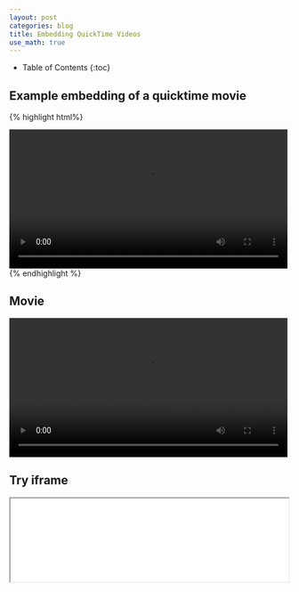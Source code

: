 ```yaml
---
layout: post
categories: blog
title: Embedding QuickTime Videos
use_math: true
---
```


* Table of Contents
{:toc}


## Example embedding of a quicktime movie

{% highlight html%}
<div>
<video controls preload width=500>
<source src="{{ site.url }}/movies/disk.mov" type="video/quicktime">
</video>
</div>
{% endhighlight %}

## Movie

<html>
<video controls preload width=500 markdown="0">
<source src="{{ site.url }}/movies/disk.mov" type="video/quicktime">
</video>
</html>

## Try iframe

<iframe width=500 src="{{ site.url }}/movies/disk.mov"></iframe>

